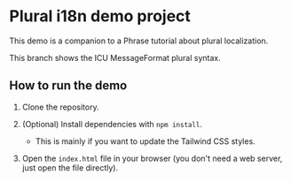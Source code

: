 # Plural i18n demo project

This demo is a companion to a Phrase tutorial about plural localization.

This branch shows the ICU MessageFormat plural syntax.

## How to run the demo

1. Clone the repository.
2. (Optional) Install dependencies with `npm install`.

   - This is mainly if you want to update the Tailwind CSS styles.

3. Open the `index.html` file in your browser (you don't need a web server, just open the file directly).
